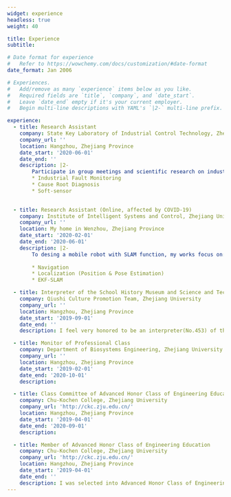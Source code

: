 ```yaml
---
widget: experience
headless: true
weight: 40

title: Experience
subtitle:

# Date format for experience
#   Refer to https://wowchemy.com/docs/customization/#date-format
date_format: Jan 2006

# Experiences.
#   Add/remove as many `experience` items below as you like.
#   Required fields are `title`, `company`, and `date_start`.
#   Leave `date_end` empty if it's your current employer.
#   Begin multi-line descriptions with YAML's `|2-` multi-line prefix.

experience:
  - title: Research Assistant
    company: State Key Laboratory of Industrial Control Technology, Zhejiang University
    company_url: ''
    location: Hangzhou, Zhejiang Province
    date_start: '2020-06-01'
    date_end: ''
    description: |2-
        Participate in group meetings and scientific research on industrial data-driven modeling. The main research areas include:
        * Industrial Fault Monitoring
        * Cause Root Diagnosis
        * Soft-sensor
        

  - title: Research Assistant (Online, affected by COVID-19)
    company: Institute of Intelligent Systems and Control, Zhejiang University
    company_url: ''
    location: My home in Wenzhou, Zhejiang Province
    date_start: '2020-02-01'
    date_end: '2020-06-01'
    description: |2-
        To desing a mobile robot with SLAM function, my works focus on:
        
        * Navigation
        * Localization (Position & Pose Estimation)
        * EKF-SLAM

  - title: Interpreter of the School History Museum and Science and Technology Museum
    company: Qiushi Culture Promotion Team, Zhejiang University
    company_url: ''
    location: Hangzhou, Zhejiang Province
    date_start: '2019-09-01'
    date_end: ''
    description: I feel very honored to be an interpreter(No.453) of the School History Museum and Science and Technology Museum of Zhejiang University. I have introduced the history and achievements of Zhejiang University to freshmen and visiting scholars.

  - title: Monitor of Professional Class
    company: Department of Biosystems Engineering, Zhejiang University
    company_url: ''
    location: Hangzhou, Zhejiang Province
    date_start: '2019-02-01'
    date_end: '2020-10-01'
    description: 

  - title: Class Committee of Advanced Honor Class of Engineering Education
    company: Chu-Kochen College, Zhejiang University
    company_url: 'http://ckc.zju.edu.cn/'
    location: Hangzhou, Zhejiang Province
    date_start: '2019-04-01'
    date_end: '2020-09-01'
    description: 

  - title: Member of Advanced Honor Class of Engineering Education
    company: Chu-Kochen College, Zhejiang University
    company_url: 'http://ckc.zju.edu.cn/'
    location: Hangzhou, Zhejiang Province
    date_start: '2019-04-01'
    date_end: ''
    description: I was selected into Advanced Honor Class of Engineering Education(40 among 4000+ students majoring in Science and Engineering), Chu-Kochen College.
---
```

